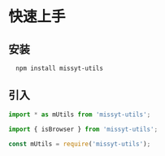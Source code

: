 # 快速上手
## 安装
```shell
  npm install missyt-utils
```

## 引入
```javascript
import * as mUtils from 'missyt-utils';

import { isBrowser } from 'missyt-utils';

const mUtils = require('missyt-utils');
```